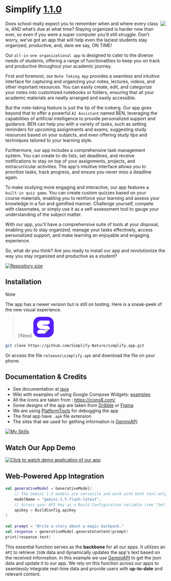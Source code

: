 
# Simplify [1.1.0](https://github.com/SuperMarius409/Simplifie)

<img align="right" height="700" src="https://github.com/Simplify-Nature/simplify.app/blob/main/assets/phone.png"/>

Does school really expect you to remember when and where every class is, AND what’s due at what time?
Staying organized is harder now than ever, so even if you were a super computer you’d still struggle.
Don’t worry, we’ve got an app that will help even the laziest students stay organized, productive, and, dare we say, ON TIME!

Our `all-in-one organizational app` is designed to cater to the diverse needs of students, offering a range of functionalities to keep you on track and productive throughout your academic journey.

First and foremost, our `Note Taking App` provides a seamless and intuitive interface for capturing and organizing your notes, lectures, videos, and other important resources. You can easily create, edit, and categorize your notes into customized notebooks or folders, ensuring that all your academic materials are neatly arranged and easily accessible.

But the note-taking feature is just the tip of the iceberg. Our app goes beyond that to offer a powerful `AI Assistant` named BEN, leveraging the capabilities of artificial intelligence to provide personalized support and guidance. BEN can help you with a variety of tasks, such as setting reminders for upcoming assignments and exams, suggesting study resources based on your subjects, and even offering study tips and techniques tailored to your learning style.

Furthermore, our app includes a comprehensive task management system. You can create to-do lists, set deadlines, and receive notifications to stay on top of your assignments, projects, and extracurricular activities. The app's intuitive interface allows you to prioritize tasks, track progress, and ensure you never miss a deadline again.

To make studying more engaging and interactive, our app features a `built-in quiz game`. You can create custom quizzes based on your course materials, enabling you to reinforce your learning and assess your knowledge in a fun and gamified manner. Challenge yourself, compete with classmates, or simply use it as a self-assessment tool to gauge your understanding of the subject matter.

With our app, you'll have a comprehensive suite of tools at your disposal, enabling you to stay organized, manage your tasks effectively, access personalized support, and make learning an enjoyable and engaging experience.

So, what do you think? Are you ready to install our app and revolutionize the way you stay organized and productive as a student?

[![Repository size](https://img.shields.io/github/repo-size/kivymd/kivymd.svg)](https://github.com/SuperMarius409)

## Installation

> [!Note]
> The app has a newer version but is still on testing. 
> Here is a sneak-peek of the new visual experience.

> [!New]
> [![Repository icon](https://github.com/SuperMarius409/simplify.app/blob/main/assets/logo.png)](https://github.com/SuperMarius409)

```bash
git clone https://github.com/Simplify-Nature/simplify.app.git
```
Or access the file `releases\simplify.apk` and download the file on your phone.

## Documentation & Credits

- See documentation at [java](https://docs.oracle.com/en/java/)
- Wiki with examples of using Google Compose Widgets: [examples](https://developer.android.com/samples)
- All the icons are taken from : https://icons8.com/
- Some designs of the app are taken from [Dribble](https://dribbble.com/) or [Figma](https://www.figma.com/)
- We are using [PlatformTools](https://developer.android.com/tools/releases/platform-tools) for debugging the app
- The final app have `.apk` file extension
- The sites that we used for gething information is [GeminiAPI](https://ai.google.dev/gemini-api/docs/api-key)

[![My Skills](https://skillicons.dev/icons?i=java,kotlin,firebase,gcp,androidstudio,ae,ps,ai)](https://skillicons.dev)

## Watch Our App Demo




<p align="left">
  <a href="https://drive.google.com/drive/folders/1A7GXL60SCmtimJzcJ3N-p_kYNe0b0Z-I?usp=sharing">
    <img 
        width="600" 
        src="https://preview.redd.it/okay-so-apparently-theres-an-issue-with-loading-or-watching-v0-rsegol869zfb1.jpg?width=640&crop=smart&auto=webp&s=415b227aa5b73effa2dda1fe8a5fa603fa5667d1" 
        title="Click to watch demo application of our app"
    >
  </a>
</p>

## Web-Powered App Integration

```kotlin
val generativeModel = GenerativeModel(
    // The Gemini 1.5 models are versatile and work with both text-only and multimodal prompts
    modelName = "gemini-1.5-flash-latest",
    // Access your API key as a Build Configuration variable (see "Set up your API key" above)
    apiKey = BuildConfig.apiKey
)

val prompt = "Write a story about a magic backpack."
val response = generativeModel.generateContent(prompt)
print(response.text)
```

This essential function serves as the **backbone** for all our apps. It utilizes an `API` to retrieve `JSON` data and dynamically updates the app's text based on the received information. In this example we use [GeminiAPI](https://ai.google.dev/gemini-api/docs/api-key) to get the json data and update it to our app. We rely on this function across our apps to seamlessly integrate real-time data and provide users with **up-to-date** and relevant content.

